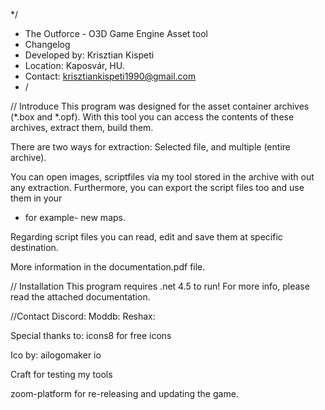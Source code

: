 */	
*	The Outforce - O3D Game Engine Asset tool
* 	Changelog
* 	Developed by: Krisztian Kispeti
*	Location: Kaposvár, HU.
*	Contact: krisztiankispeti1990@gmail.com
* /

// Introduce
This program was designed for the asset container archives (*.box and *.opf).
With this tool you can access the contents of these archives, extract them, build
them.

There are two ways for extraction: Selected file, and multiple (entire archive).

You can open images, scriptfiles via my tool stored in the archive with out any
extraction. Furthermore, you can export the script files too and use them in your
- for example- new maps.

Regarding script files you can read, edit and save them at specific destination.

More information in the documentation.pdf file.

// Installation
This program requires .net 4.5 to run!
For more info, please read the attached documentation.

//Contact
Discord:
Moddb:
Reshax:

Special thanks to:
icons8 for free icons

Ico by: ailogomaker io

Craft for testing my tools

zoom-platform for re-releasing and updating the game.
